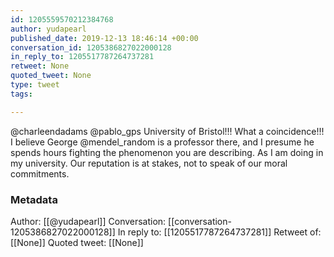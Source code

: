 ```yaml
---
id: 1205559570212384768
author: yudapearl
published_date: 2019-12-13 18:46:14 +00:00
conversation_id: 1205386827022000128
in_reply_to: 1205517787264737281
retweet: None
quoted_tweet: None
type: tweet
tags:

---
```


@charleendadams @pablo_gps University of Bristol!!! What a coincidence!!! I believe George @mendel_random is a professor there, and I presume he spends hours fighting the phenomenon you are describing. As I am doing in my university. Our reputation is at stakes, not to speak of our moral commitments.

### Metadata

Author: [[@yudapearl]]
Conversation: [[conversation-1205386827022000128]]
In reply to: [[1205517787264737281]]
Retweet of: [[None]]
Quoted tweet: [[None]]
